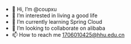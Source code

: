 - 👋 Hi, I’m @coupxu
- 👀 I’m interested in living a good life
- 🌱 I’m currently learning Spring Cloud
- 💞️ I’m looking to collaborate on alibaba
- 📫 How to reach me 1706010425@hhu.edu.cn

<!---
coupxu/coupxu is a ✨ special ✨ repository because its `README.md` (this file) appears on your GitHub profile.
You can click the Preview link to take a look at your changes.
--->
